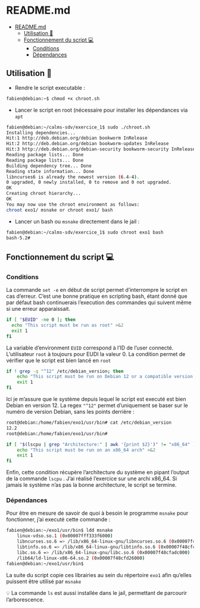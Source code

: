 # README.md

<!-- TOC -->
* [README.md](#readmemd)
  * [Utilisation 🔧](#utilisation-)
  * [Fonctionnement du script 💻](#fonctionnement-du-script-)
    * [Conditions](#conditions)
    * [Dépendances](#dépendances)
<!-- TOC -->

## Utilisation 🔧

- Rendre le script executable :

```bash
fabien@debian:~$ chmod +x chroot.sh
```

- Lancer le script en root (nécessaire pour installer les dépendances via `apt`

```bash
fabien@debian:~/calms-sdv/exercice_1$ sudo ./chroot.sh
Installing dependencies...
Hit:1 http://deb.debian.org/debian bookworm InRelease
Hit:2 http://deb.debian.org/debian bookworm-updates InRelease
Hit:3 http://deb.debian.org/debian-security bookworm-security InRelease
Reading package lists... Done
Reading package lists... Done
Building dependency tree... Done
Reading state information... Done
libncurses6 is already the newest version (6.4-4).
0 upgraded, 0 newly installed, 0 to remove and 0 not upgraded.
OK
Creating chroot hierarchy...
OK
You may now use the chroot environment as follows:
chroot exo1/ msnake or chroot exo1/ bash
```

- Lancer un bash ou `msnake` directement dans le jail :

```bash
fabien@debian:~/calms-sdv/exercice_1$ sudo chroot exo1 bash
bash-5.2#
```

## Fonctionnement du script 💻

### Conditions

La commande `set -e` en début de script permet d’interrompre le script en cas d’erreur. C’est une bonne pratique en scripting bash, étant donné que par défaut bash continuerais l’execution des commandes qui suivent même si une erreur apparaissait.

```bash
if [ "$EUID" -ne 0 ]; then
  echo "This script must be run as root" >&2
  exit 1
fi
```

La variable d’environment `EUID` correspond à l’ID de l’user connecté. L’utilisateur `root` à toujours pour EUDI la valeur 0. La condition permet de vérifier que le script est bien lancé en `root`

```bash
if ! grep -q "^12" /etc/debian_version; then
    echo "This script must be run on Debian 12 or a compatible version." >&2
    exit 1
fi
```

Ici je m’assure que le système depuis lequel le script est executé est bien Debian en version 12. La regex `"^12"` permet d’uniquement se baser sur le numéro de version Debian, sans les points derrière :

```bash
root@debian:/home/fabien/exo1/usr/bin# cat /etc/debian_version
12.2
root@debian:/home/fabien/exo1/usr/bin#
```

```bash
if [ "$(lscpu | grep "Architecture:" | awk '{print $2}')" != "x86_64" ]; then
    echo "This script must be run on an x86_64 arch" >&2
    exit 1
fi
```

Enfin, cette condition récupère l’architecture du système en pipant l’output de la commande `lscpu` . J’ai réalisé l’exercice sur une archi x86_64. Si jamais le système n’as pas la bonne architecture, le script se termine.

### Dépendances

Pour être en mesure de savoir de quoi à besoin le programme `msnake` pour fonctionner, j’ai executé cette commande : 

 

```bash
fabien@debian:~/exo1/usr/bin$ ldd msnake
	linux-vdso.so.1 (0x00007fff333f6000)
	libncurses.so.6 => /lib/x86_64-linux-gnu/libncurses.so.6 (0x00007f48cfcf0000)
	libtinfo.so.6 => /lib/x86_64-linux-gnu/libtinfo.so.6 (0x00007f48cfcbd000)
	libc.so.6 => /lib/x86_64-linux-gnu/libc.so.6 (0x00007f48cfadc000)
	/lib64/ld-linux-x86-64.so.2 (0x00007f48cfd26000)
fabien@debian:~/exo1/usr/bin$
```

La suite du script copie ces librairies au sein du répertoire `exo1` afin qu’elles puissent être utilisé par `msnake`




💡 La commande `ls` est aussi installée dans le jail, permettant de parcourir l’arborescence.
